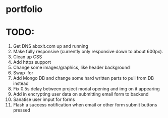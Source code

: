 # portfolio

# TODO:

1. Get DNS aboxit.com up and running
2. Make fully responsive (currently only responsive down to about 600px).
3. Clean up CSS
4. Add https support
5. Change some images/graphics, like header background
6. Swap <img> for <picture>
7. Add Mongo DB and change some hard written parts to pull from DB instead
8. Fix 0.5s delay between project modal opening and img on it appearing
9. Add in encrypting user data on submitting email form to backend
10. Sanatise user imput for forms
11. Flash a success notification when email or other form submit buttons pressed
